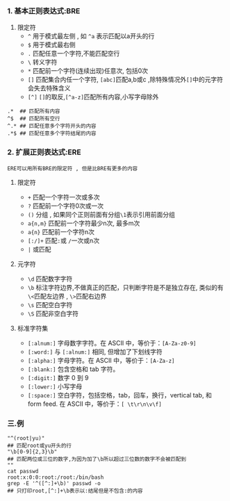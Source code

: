 ### 1. 基本正则表达式:BRE
1. 限定符
	- `^` 用于模式最左侧 , 如 `^a` 表示匹配以a开头的行
	- `$` 用于模式最右侧
	- `.`  匹配任意一个字符,不能匹配空行
	- `\`  转义字符
	- `*` 匹配前一个字符(连续出现)任意次, 包括0次
	- `[]` 匹配集合内任一个字符, `[abc]`匹配a,b或c ,除特殊情况外`[]`中的元字符会失去特殊含义
	- `[^]` `[]`的取反,`[^a-z]`匹配所有内容,小写字母除外
```
.*  ## 匹配所有内容
^$  ## 匹配所有空行
^.* ## 匹配任意多个字符开头的内容
.*$ ## 匹配任意多个字符结尾的内容
```

### 2. 扩展正则表达式:ERE
	ERE可以用所有BRE的限定符 , 但是比BRE有更多的内容
1. 限定符
	- `+` 匹配一个字符一次或多次
	- `?` 匹配前一个字符0次或一次
	- `()` 分组 , 如果同个正则前面有分组`\1`表示引用前面分组
	- `a{n,m}` 匹配前一个字符最少n次, 最多m次
	- `a{n}`  匹配前一个字符n次
	- `[:/]+` 匹配`:`或 `/`一次或n次
	- `|`   或匹配
	
2. 元字符
	- `\d` 匹配数字字符
	- `\b`  标注字符边界,不做真正的匹配，只判断字符是不是独立存在, 类似的有`\<`匹配左边界 , `\>`匹配右边界
	- `\s` 匹配空白字符
	- `\S` 匹配非空白字符

3. 标准字符集 
	 - `[:alnum:]` 字母数字字符。在 ASCII 中，等价于：`[A-Za-z0-9]`
	 - `[:word:]` 与 `[:alnum:]` 相同, 但增加了下划线字符
	 - `[:alpha:]` 字母字符。在 ASCII 中，等价于：`[A-Za-z]`
	 - `[:blank:]` 包含空格和 tab 字符。
	 - `[:digit:]` 数字 0 到 9
	 - `[:lower:]` 小写字母
	 - `[:space:]` 空白字符，包括空格，tab，回车，换行，vertical tab, 和 form feed. 在 ASCII 中，等价于：`[ \t\r\n\v\f]`
	 



### 三.例
```shell
"^(root|yu)" 
## 匹配root或yu开头的行
"\b[0-9]{2,3}\b"
## 匹配两位或三位的数字,为因为加了\b所以超过三位数的数字不会被匹配到
""
cat passwd
root:x:0:0:root:/root:/bin/bash
grep -E '^([^:]+\b)' passwd -o
## 只打印root,[^:]+\b表示以:结尾但是不包含:的内容
```

